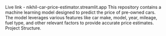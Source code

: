 Live link - nikhil-car-price-estimator.streamlit.app
This repository contains a machine learning model designed to predict the price of pre-owned cars. The model leverages various features like car make, model, year, mileage, fuel type, and other relevant factors to provide accurate price estimates.
Project Structure.

